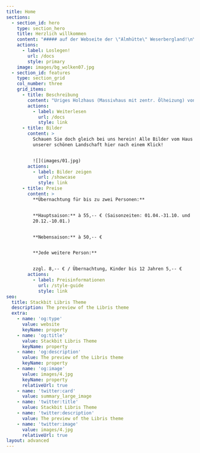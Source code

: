 ```yaml
---
title: Home
sections:
  - section_id: hero
    type: section_hero
    title: Herzlich willkommen
    content: "##### auf der Webseite der \"Almhütte\" Weserbergland!\n\n![](images/startpic.jpg)\n\n**Sie suchen ein Urlaubsdomizil...**\n\n*   Idyllisch am Waldrand gelegen, mit weitem Ausblick ins Tal?\n\n*   Ohne den Verkehrslärm, wo Sie nur Vogelgezwitscher hören?\n\n*   Mit wunderbaren Wanderwegen, geeignet auch für Mountainbikes?\n\n*   Dazu liebevoll möbliert, wo auch Ihr tierischer Gefährte willkommen ist?\n\n*   Kurz, ein Ort, der die Seele streichelt, für Individualisten...\n\n##### Dann sind Sie richtig auf der Homepage „Weserbergland-almhuette“!\n\nMöchten Sie über die Belegung informiert werden, geben Sie bitte\_[www.hundeurlaub.de](http://www.hundeurlaub.de/) ein.\n"
    actions:
      - label: Loslegen!
        url: /docs
        style: primary
    image: images/bg_wolken07.jpg
  - section_id: features
    type: section_grid
    col_number: three
    grid_items:
      - title: Beschreibung
        content: "Uriges Holzhaus (Massivhaus mit zentr. Ölheizung) von 120 qm auf einem 1.200 qm\_großen Grundstück direkt am Waldrand.\n\nKind und Hund können sich hier gefahrlos frei auf dem geschlossenen Grundstück bewegen. \n\n3 Schlafräume für insgesamt 5 Personen (mehr möglich).\n"
        actions:
          - label: Weiterlesen
            url: /docs
            style: link
      - title: Bilder
        content: >
          Schauen Sie doch gleich bei uns herein! Alle Bilder vom Haus und
          unserer schönen Landschaft hier nach einem Klick!


          ![](images/01.jpg)
        actions:
          - label: Bilder zeigen
            url: /showcase
            style: link
      - title: Preise
        content: >
          **Übernachtung für bis zu zwei Personen:**


          **Hauptsaison:** à 55,-- € (Saisonzeiten: 01.04.-31.10. und
          20.12.-10.01.)


          **Nebensaison:** à 50,-- €


          **Jede weitere Person:**


          zzgl. 8,-- € / Übernachtung, Kinder bis 12 Jahren 5,-- €
        actions:
          - label: Preisinformationen
            url: /style-guide
            style: link
seo:
  title: Stackbit Libris Theme
  description: The preview of the Libris theme
  extra:
    - name: 'og:type'
      value: website
      keyName: property
    - name: 'og:title'
      value: Stackbit Libris Theme
      keyName: property
    - name: 'og:description'
      value: The preview of the Libris theme
      keyName: property
    - name: 'og:image'
      value: images/4.jpg
      keyName: property
      relativeUrl: true
    - name: 'twitter:card'
      value: summary_large_image
    - name: 'twitter:title'
      value: Stackbit Libris Theme
    - name: 'twitter:description'
      value: The preview of the Libris theme
    - name: 'twitter:image'
      value: images/4.jpg
      relativeUrl: true
layout: advanced
---
```

